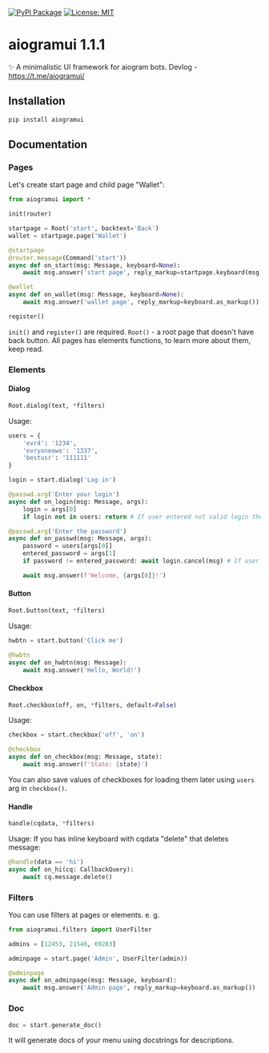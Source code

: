 [![PyPI Package](https://img.shields.io/badge/package-aiogramui-blue)](https://pypi.org/project/aiogramui/)
[![License: MIT](https://img.shields.io/badge/License-MIT-yellow.svg)](https://opensource.org/licenses/MIT)

# aiogramui 1.1.1
✨ A minimalistic UI framework for aiogram bots.
Devlog - https://t.me/aiogramui/

## Installation
```bash
pip install aiogramui
```

## Documentation
### Pages
Let's create start page and child page "Wallet":
```python
from aiogramui import *

init(router)

startpage = Root('start', backtext='Back')
wallet = startpage.page('Wallet')

@startpage
@router.message(Command('start'))
async def on_start(msg: Message, keyboard=None):
    await msg.answer('start page', reply_markup=startpage.keyboard(msg).as_markup())

@wallet
async def on_wallet(msg: Message, keyboard=None):
    await msg.answer('wallet page', reply_markup=keyboard.as_markup())

register()
```

`init()` and `register()` are required. `Root()` - a root page that doesn't have back button. All pages has elements functions, to learn more about them, keep read.
### Elements
#### Dialog
```python
Root.dialog(text, *filters)
```
Usage:
```python
users = {
    'evr4': '1234',
    'evryoneowo': '1337',
    'bestusr': '111111'
}

login = start.dialog('Log in')

@passwd.arg('Enter your login')
async def on_login(msg: Message, args):
    login = args[0]
    if login not in users: return # If user entered not valid login then it will ask him again.

@passwd.arg('Enter the password')
async def on_passwd(msg: Message, args):
    password = users[args[0]]
    entered_password = args[1]
    if password != entered_password: await login.cancel(msg) # If user entered not valid password then it will cancel dialog.

    await msg.answer(f'Welcome, {args[0]}!')
```
#### Button
```python
Root.button(text, *filters)
```
Usage:
```python
hwbtn = start.button('Click me')

@hwbtn
async def on_hwbtn(msg: Message):
    await msg.answer('Hello, World!')
```
#### Checkbox
```python
Root.checkbox(off, on, *filters, default=False)
```
Usage:
```python
checkbox = start.checkbox('off', 'on')

@checkbox
async def on_checkbox(msg: Message, state):
    await msg.answer(f'State: {state}')
```
You can also save values of checkboxes for loading them later using `users` arg in `checkbox()`.
#### Handle
```python
handle(cqdata, *filters)
```
Usage:
If you has inline keyboard with cqdata "delete" that deletes message:
```python
@handle(data == 'hi')
async def on_hi(cq: CallbackQuery):
    await cq.message.delete()
```
### Filters
You can use filters at pages or elements. e. g.
```python
from aiogramui.filters import UserFilter

admins = [12453, 21546, 69283]

adminpage = start.page('Admin', UserFilter(admin))

@adminpage
async def on_adminpage(msg: Message, keyboard):
    await msg.answer('Admin page', reply_markup=keyboard.as_markup())
```
### Doc
```python
doc = start.generate_doc()
```

It will generate docs of your menu using docstrings for descriptions.